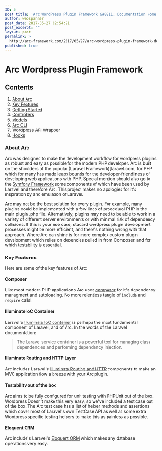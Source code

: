 ```yaml
---
ID: 5
post_title: 'Arc WordPress Plugin Framework &#8211; Documentation Home'
author: webspanner
post_date: 2017-05-27 02:54:21
post_excerpt: ""
layout: post
permalink: >
  http://arc-framework.com/2017/05/27/arc-wordpress-plugin-framework-documentation-home/
published: true
---
```

<h1>Arc Wordpress Plugin Framework</h1>

<h2>Contents</h2>

<ol>
<li><a href="#about-arc">About Arc</a></li>
<li><a href="#key-features">Key Features</a></li>
<li><a href="getting-started">Getting Started</a></li>
<li><a href="controllers">Controllers</a></li>
<li><a href="models">Models</a></li>
<li><a href="arc-cli">Arc CLI</a></li>
<li>Wordpress API Wrapper</li>
<li><a href="hooks">Hooks</a></li>
</ol>

<h3>About Arc</h3>

Arc was designed to make the development workflow for wordpress plugins as robust and easy as possible for the modern PHP
developer. Arc is built on the shoulders of the popular (Laravel Framework)[laravel.com] for PHP which for many has made leaps
bounds for the developer-friendliness of developing web applications with PHP. Special mention should also go to the
<a href="symfony.com">Symfony Framework</a> some components of which have been used by Laravel and therefore Arc. This project makes no
apologies for it's inspiration by and emulation of Laravel.

Arc may not be the best solution for every plugin. For example, many plugins could be implemented with a few lines of
procedural PHP in the main plugin .php file. Alternatively, plugins may need to be able to work in a variety of different
server environments or with minimal risk of dependency collisions. If this is your use case, stadard wordpress plugin
development processes might be more efficient, and there's nothing wrong with that approach. Where Arc can shine is for more
complex custom plugin development which relies on depencies pulled in from Composer, and for which testability is essential.

<h3>Key Features</h3>

Here are some of the key features of Arc:

<h4>Composer</h4>

Like most modern PHP applications Arc uses <a href="https://getcomposer.org/">composer</a> for it's dependency managment and autoloading.
No more relentless tangle of <code>include</code> and <code>require</code> calls!

<h4>Illuminate IoC Container</h4>

Laravel's <a href="https://laravel.com/master/5.4/container">Illuminate IoC container</a> is perhaps the most fundamental component of
Laravel, and of Arc. In the words of the
Laravel documentation:

<blockquote>
  The Laravel service container is a powerful tool for managing class dependencies and performing dependency injection.
</blockquote>

<h4>Illuminate Routing and HTTP Layer</h4>

Arc includes Laravel's <a href="https://laravel.com/docs/master/routing">Illuminate Routing and HTTP</a> components to make an
MVC application flow a breeze with your Arc plugin.

<h4>Testability out of the box</h4>

Arc aims to be fully configured for unit testing with PHPUnit out of the box. Wordpress Doesn't make this very easy, so we've
included a test case out of the box. The Arc test case has a list of helper methods and assertions which cover most of
Laravel's own TestCase API as well as some extra Wordpress specific testing helpers to make this as painless as possible.

<h4>Eloquent ORM</h4>

Arc include's Laravel's <a href="https://laravel.com/docs/master/eloquent">Eloquent ORM</a> which makes any database operations
very easy.